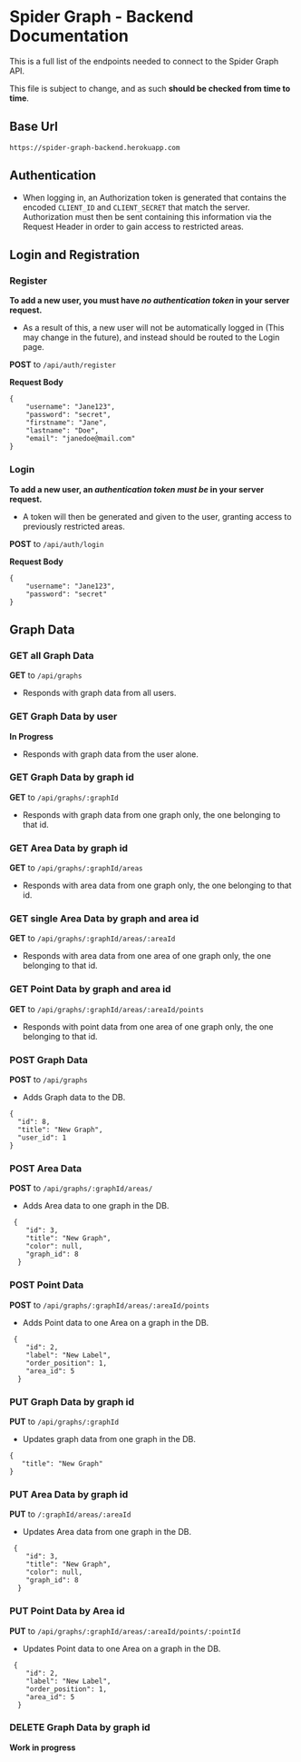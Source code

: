 # Spider Graph - Backend Documentation

This is a full list of the endpoints needed to connect to the Spider Graph API.

This file is subject to change, and as such **should be checked from time to time**.

## Base Url

`https://spider-graph-backend.herokuapp.com`

## Authentication

- When logging in, an Authorization token is generated that contains the encoded `CLIENT_ID` and `CLIENT_SECRET` that match the server. Authorization must then be sent containing this information via the Request Header in order to gain access to restricted areas.

## Login and Registration

### Register

**To add a new user, you must have _no authentication token_ in your server request.**
- As a result of this, a new user will not be automatically logged in (This may change in the future), and instead should be routed to the Login page.

**POST** to `/api/auth/register`

**Request Body**
```
{
    "username": "Jane123",
	"password": "secret",
	"firstname": "Jane",
	"lastname": "Doe",
	"email": "janedoe@mail.com"
}
```

### Login

**To add a new user, an _authentication token must be_ in your server request.**
- A token will then be generated and given to the user, granting access to previously restricted areas.

**POST** to `/api/auth/login`

**Request Body**
```
{
    "username": "Jane123",
	"password": "secret"
}
```

## Graph Data

### GET all Graph Data

**GET** to `/api/graphs`

- Responds with graph data from all users.

### GET Graph Data by user

**In Progress**

- Responds with graph data from the user alone.

### GET Graph Data by graph id

**GET** to `/api/graphs/:graphId`

- Responds with graph data from one graph only, the one belonging to that id.

### GET Area Data by graph id

**GET** to `/api/graphs/:graphId/areas`

- Responds with area data from one graph only, the one belonging to that id.

### GET single Area Data by graph and area id

**GET** to `/api/graphs/:graphId/areas/:areaId`

- Responds with area data from one area of one graph only, the one belonging to that id.

### GET Point Data by graph and area id

**GET** to `/api/graphs/:graphId/areas/:areaId/points`

- Responds with point data from one area of one graph only, the one belonging to that id.

### POST Graph Data

**POST** to `/api/graphs`

- Adds Graph data to the DB.

```
{
  "id": 8,
  "title": "New Graph",
  "user_id": 1
}
```

### POST Area Data

**POST** to `/api/graphs/:graphId/areas/`

- Adds Area data to one graph in the DB.

```
 {
    "id": 3,
    "title": "New Graph",
    "color": null,
    "graph_id": 8
  }
```

### POST Point Data

**POST** to `/api/graphs/:graphId/areas/:areaId/points`

- Adds Point data to one Area on a graph in the DB.

```
 {
    "id": 2,
    "label": "New Label",
    "order_position": 1,
    "area_id": 5
  }
```

### PUT Graph Data by graph id

**PUT** to `/api/graphs/:graphId`

- Updates graph data from one graph in the DB.

```
{
   "title": "New Graph"
}
```

### PUT Area Data by graph id

**PUT** to `/:graphId/areas/:areaId`

- Updates Area data from one graph in the DB.

```
 {
    "id": 3,
    "title": "New Graph",
    "color": null,
    "graph_id": 8
  }
```

### PUT Point Data by Area id

**PUT** to `/api/graphs/:graphId/areas/:areaId/points/:pointId`

- Updates Point data to one Area on a graph in the DB.

```
 {
    "id": 2,
    "label": "New Label",
    "order_position": 1,
    "area_id": 5
  }
```

### DELETE Graph Data by graph id

**Work in progress** 


